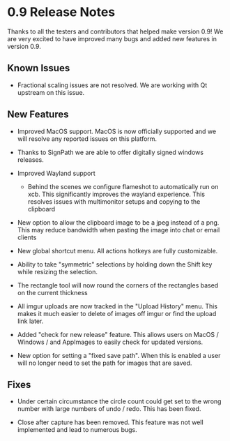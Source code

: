 # 0.9 Release Notes
Thanks to all the testers and contributors that helped make version 0.9! We are very excited to have improved many
bugs and added new features in version 0.9. 


## Known Issues
- Fractional scaling issues are not resolved. We are working with Qt upstream on this issue. 


## New Features
- Improved MacOS support. MacOS is now officially supported and we will resolve any reported issues on this platform.
  
- Thanks to SignPath we are able to offer digitally signed windows releases. 
- Improved Wayland support
  - Behind the scenes we configure flameshot to automatically run on xcb. This significantly improves the 
    wayland experience. This resolves issues with multimonitor setups and copying to the clipboard
    
- New option to allow the clipboard image to be a jpeg instead of a png. This may reduce bandwidth when pasting the 
image into chat or email clients

- New global shortcut menu. All actions hotkeys are fully customizable. 
  
- Ability to take "symmetric" selections by holding down the Shift key while resizing the selection. 

- The rectangle tool will now round the corners of the rectangles based on the current thickness

- All imgur uploads are now tracked in the "Upload History" menu. This makes it much easier to delete of images off imgur
or find the upload link later.

- Added "check for new release" feature. This allows users on MacOS / Windows / and AppImages to easily check for updated versions. 

- New option for setting a "fixed save path". When this is enabled a user will no longer need to set the path for images
that are saved. 

  
## Fixes
- Under certain circumstance the circle count could get set to the wrong number with large numbers of undo / redo. This
has been fixed. 
  
- Close after capture has been removed. This feature was not well implemented and lead to numerous bugs.
